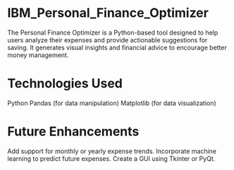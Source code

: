# IBM_Personal_Finance_Optimizer

The Personal Finance Optimizer is a Python-based tool designed to help users analyze their expenses and provide actionable suggestions for saving. It generates visual insights and financial advice to encourage better money management.

# Technologies Used
Python
Pandas (for data manipulation)
Matplotlib (for data visualization)

# Future Enhancements
Add support for monthly or yearly expense trends.
Incorporate machine learning to predict future expenses.
Create a GUI using Tkinter or PyQt.
